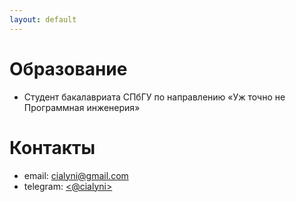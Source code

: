 ```yaml
---
layout: default
---
```



# Образование
- Студент бакалавриата СПбГУ по направлению «Уж точно не Программная инженерия»

# Контакты
- email: <cialyni@gmail.com>
- telegram: [<@cialyni>](https://t.me/cialyni)